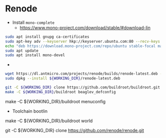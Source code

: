 # Renode

- Install `mono-complete`
  - https://www.mono-project.com/download/stable/#download-lin
```bash
sudo apt install gnupg ca-certificates
sudo apt-key adv --keyserver hkp://keyserver.ubuntu.com:80 --recv-keys 3FA7E0328081BFF6A14DA29AA6A19B38D3D831EF
echo "deb https://download.mono-project.com/repo/ubuntu stable-focal main" | sudo tee /etc/apt/sources.list.d/mono-official-stable.list
sudo apt update
sudo apt install mono-devel
```

-
```bash
wget https://dl.antmicro.com/projects/renode/builds/renode-latest.deb -P ${WORKING_DIR}
sudo dpkg --install ${WORKING_DIR}/renode-latest.deb 
```

```bash
git -C ${WORKING_DIR} clone https://github.com/buildroot/buildroot.git
make -C ${WORKING_DIR}/buildroot beaglev_defconfig
```

make -C ${WORKING_DIR}/buildroot menuconfig
  - Toolchain bootlin

make -C ${WORKING_DIR}/buildroot world
  
git -C ${WORKING_DIR} clone https://github.com/renode/renode.git